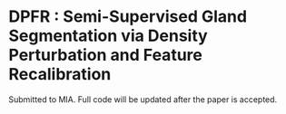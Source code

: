 # DPFR : Semi-Supervised Gland Segmentation via Density Perturbation and Feature Recalibration

Submitted to MIA. Full code will be updated after the paper is accepted.
